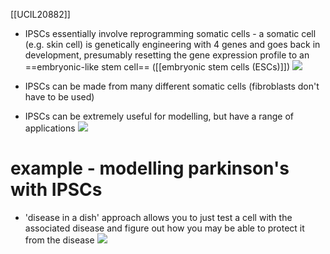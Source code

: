[[UCIL20882]]

- IPSCs essentially involve reprogramming somatic cells - a somatic cell (e.g. skin cell) is genetically engineering with 4 genes and goes back in development, presumably resetting the gene expression profile to an ==embryonic-like stem cell== ([[embryonic stem cells (ESCs)]])
![](https://i.imgur.com/L4mEXcG.png)

- IPSCs can be made from many different somatic cells (fibroblasts don't have to be used)

- IPSCs can be extremely useful for modelling, but have a range of applications
![](https://i.imgur.com/Wjgazds.png)


# example - modelling parkinson's with IPSCs

- 'disease in a dish' approach allows you to just test a cell with the associated disease and figure out how you may be able to protect it from the disease
![](https://i.imgur.com/uxONRUb.jpeg)
